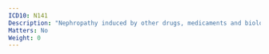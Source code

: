 ```yaml
---
ICD10: N141
Description: "Nephropathy induced by other drugs, medicaments and biological substances"
Matters: No
Weight: 0
---
```


